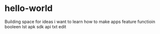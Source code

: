 # hello-world
Building space for ideas
i want to learn how to make apps
feature
functioin
booleen
lst
apk
sdk
api
txt
edit
